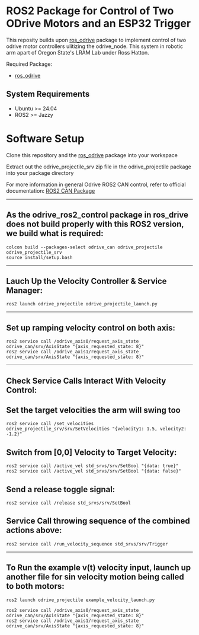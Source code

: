 # ROS2 Package for Control of Two ODrive Motors and an ESP32 Trigger

This reposity builds upon [ros_odrive](https://github.com/odriverobotics/ros_odrive) package to implement control of two odrive motor controllers ulitizing the odrive_node. This system in robotic arm apart of Oregon State's LRAM Lab under Ross Hatton.

Required Package:

- [ros_odrive](https://github.com/odriverobotics/ros_odrive)

## System Requirements

- Ubuntu >= 24.04
- ROS2 >= Jazzy

# Software Setup
Clone this repository and the [ros_odrive](https://github.com/odriverobotics/ros_odrive) package into your workspace

Extract out the odrive_projectile_srv zip file in the odrive_projectile package into your package directory

For more information in general Odrive ROS2 CAN control, refer to official documentation: [ROS2 CAN Package](https://docs.odriverobotics.com/v/latest/guides/ros-package.html)

-----------------------
As the odrive_ros2_control package in ros_drive does not build properly with this ROS2 version, we build what is required:
-----------------------
```
colcon build --packages-select odrive_can odrive_projectile odrive_projectile_srv 
source install/setup.bash
```
-----------------------
Lauch Up the Velocity Controller & Service Manager:
-----------------------
```
ros2 launch odrive_projectile odrive_projectile_launch.py
```
-----------------------
Set up ramping velocity control on both axis:
-----------------------
```
ros2 service call /odrive_axis0/request_axis_state odrive_can/srv/AxisState "{axis_requested_state: 8}"
ros2 service call /odrive_axis1/request_axis_state odrive_can/srv/AxisState "{axis_requested_state: 8}"
```
-----------------------
Check Service Calls Interact With Velocity Control:
-----------------------

## Set the target velocities the arm will swing too
```
ros2 service call /set_velocities odrive_projectile_srv/srv/SetVelocities "{velocity1: 1.5, velocity2: -1.2}"
```

## Switch from [0,0] Velocity to Target Velocity:
```
ros2 service call /active_vel std_srvs/srv/SetBool "{data: true}"
ros2 service call /active_vel std_srvs/srv/SetBool "{data: false}"
```
## Send a release toggle signal:
```
ros2 service call /release std_srvs/srv/SetBool
```
## Service Call throwing sequence of the combined actions above:
```
ros2 service call /run_velocity_sequence std_srvs/srv/Trigger
```

-----------------------
To Run the example v(t) velocity input, launch up another file for sin velocity motion being called to both motors: 
-----------------------
```
ros2 launch odrive_projectile example_velocity_launch.py

ros2 service call /odrive_axis0/request_axis_state odrive_can/srv/AxisState "{axis_requested_state: 8}"
ros2 service call /odrive_axis1/request_axis_state odrive_can/srv/AxisState "{axis_requested_state: 8}"
```

